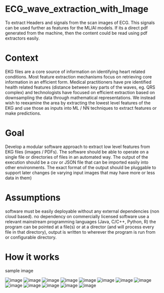 # ECG_wave_extraction_with_Image
 To extract Headers and signals from the scan images of ECG. This signals can be used further as features for the ML/AI models.
 If its a direct pdf generated from the machine, then the content could be read using pdf extractors easily. 
 
# Context 
EKG files are a core source of information on identifying heart related conditions.  Most feature extraction mechanisms focus on retrieving core information in an efficient form.  Medical practitioners have pre identified health related features (distance between key parts of the waves, eg. QRS complex) and technologists have focused on efficient extraction based on downsampling the data through mathematical representations.  We instead wish to reexamine the area by extracting the lowest level features of the EKG and use those as inputs into ML / NN techniques to extract features or make predictions.

# Goal
Develop a modular software approach to extract low level features from EKG files (images / PDFs).  The software should be able to operate on a single file or directories of files in an automated way.  The output of the execution should be a csv or JSON file that can be imported easily into other environments.  The exact format of the output should be pluggable to support later changes (ie varying input images that may have more or less data in them)

# Assumptions
software must be easily deployable without any external dependencies (non cloud based).
no dependency on commercially licensed software
use a relevant mainstream programming languages (Java, C/C++, Python, R)
the program can be pointed at a file(s) or at a director (and will process every file in that directory), output is written to wherever the program is run from or configurable directory.

# How it works

sample image

![image](https://github.com/user-attachments/assets/57263fef-7af0-49e0-b579-cb37aaef81b9)
![image](https://github.com/user-attachments/assets/64e47b6d-3d04-49fd-9bf8-bd208637432d)
![image](https://github.com/user-attachments/assets/6bfd797d-a919-4ee9-a36f-fcf1d7c86fe2)
![image](https://github.com/user-attachments/assets/25bb2404-5544-45a1-9f0c-a12f20d20dc6)
![image](https://github.com/user-attachments/assets/a9055770-393d-44da-b465-090e22330c13)
![image](https://github.com/user-attachments/assets/ddb8720f-24b2-49ab-8d7a-6b1614329e05)
![image](https://github.com/user-attachments/assets/91e69b50-c7fb-4199-81fc-68b98f036d83)
![image](https://github.com/user-attachments/assets/2cd5c390-4c76-42a7-bd23-d9ec697179ae)
![image](https://github.com/user-attachments/assets/49d3aca5-a486-4420-b6b4-479b8cf70f39)
![image](https://github.com/user-attachments/assets/0c1dc74e-511c-49a5-a8e4-643279885f8a)
![image](https://github.com/user-attachments/assets/b14bda1f-7b68-4c91-b825-b1f2b4bfaa63)
![image](https://github.com/user-attachments/assets/cdc53e12-213d-4806-aff5-9527ce5cc3ce)
![image](https://github.com/user-attachments/assets/4af94e07-d0e7-44f8-a47d-d2b73c0795cd)








